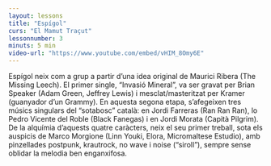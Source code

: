 ```yaml
---
layout: lessons
title: "Espígol"
curs: "El Mamut Traçut"
lessonnumber: 3
minuts: 5 min
video-url: "https://www.youtube.com/embed/vHIM_8Omy6E"
---
```


Espígol neix com a grup a partir d’una idea original de Maurici Ribera (The Missing Leech). El primer single, “Invasió Mineral”, va ser gravat per Brian Speaker (Adam Green, Jeffrey Lewis) i mesclat/masteritzat per Kramer (guanyador d’un Grammy). En aquesta segona etapa, s’afegeixen tres músics singulars del “sotabosc” català: en Jordi Farreras (Ran Ran Ran), lo Pedro Vicente del Roble (Black Fanegas) i en Jordi Morata (Capità Pilgrim). De la alquímia d’aquests quatre caràcters, neix el seu primer treball, sota els auspicis de Marco Morgione (Linn Youki, Elora, Micromaltese Estudio), amb pinzellades postpunk, krautrock, no wave i noise (“siroll”), sempre sense oblidar la melodia ben enganxifosa.